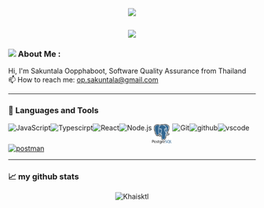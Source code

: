 <h1 align="center">
  <a href="https://git.io/typing-svg">
    <img src="https://readme-typing-svg.herokuapp.com/?lines=Hello,+There!+👋;...I'm+Sakunta+Oopphaboot;Nice+to+meet+you!&center=true&size=30">
  </a>
</h1>



<p align="center">
<img align="center" src="https://camo.githubusercontent.com/992babdffd8c74a1502de375fbdf7e4d54773242/68747470733a2f2f6d656469612e67697068792e636f6d2f6d656469612f53576f536b4e36447854737a71494b4571762f67697068792e676966"/>
</p>

### <img src="https://github.com/TheDudeThatCode/TheDudeThatCode/blob/master/Assets/Developer.gif" width="45" /> About Me :
 Hi, I'm Sakuntala Oopphaboot, Software Quality Assurance from Thailand
 <br>
 📫 How to reach me: <a href="mailto: op.sakuntala@gmail.com">op.sakuntala@gmail.com</a>
 


<!--
### Hi there! <img src="https://github.com/TheDudeThatCode/TheDudeThatCode/blob/master/Assets/Hi.gif" width="35" />

**Khaisktl/Khaisktl** is a ✨ _special_ ✨ repository because its `README.md` (this file) appears on your GitHub profile.

Here are some ideas to get you started:

- 🔭 I’m currently working on ...
- 🌱 I’m currently learning ...
- 👯 I’m looking to collaborate on ...
- 🤔 I’m looking for help with ...
- 💬 Ask me about ...
- 📫 How to reach me: ...
- 😄 Pronouns: ...
- ⚡ Fun fact: ...
-->

-------

<h3 align="left">🔨 Languages and Tools</h3>

<a href="https://developer.mozilla.org/en-US/docs/Web/JavaScript" target="_blank"> <img align="left" alt="JavaScript" height ="42px"  src="https://raw.githubusercontent.com/rahul-jha98/github_readme_icons/main/language_and_tools/square/javascript/javascript.svg"> </a>
<a href="https://www.typescriptlang.org/" target="_blank"><img align="left" alt="Typescirpt" height ="42px" src="https://raw.githubusercontent.com/rahul-jha98/github_readme_icons/main/language_and_tools/square/typescript/typescript.svg"></a>
<a href="https://reactjs.org/" target="_blank"> <img align="left" alt="React" height ="42px" src="https://raw.githubusercontent.com/rahul-jha98/github_readme_icons/main/language_and_tools/square/react/react.svg"></a>
<a href="https://nodejs.org" target="_blank"><img align="left" alt="Node.js" height ="42px" src="https://raw.githubusercontent.com/rahul-jha98/github_readme_icons/main/language_and_tools/square/node/node.svg"></a>
<a href="https://www.postgresql.org" target="_blank"><img align="left" alt="PostgreSQL" height ="42px" src="https://raw.githubusercontent.com/devicons/devicon/master/icons/postgresql/postgresql-original-wordmark.svg"></a>
<a href="https://git-scm.com/" target="_blank"> <img align="left" alt="Git" height ="42px" src="https://raw.githubusercontent.com/rahul-jha98/github_readme_icons/main/language_and_tools/square/git-scm/git-scm.svg"> </a>
<a href="https://github.com" target="_blank"> <img align="left" alt="github" height ="42px" src="https://cdn.jsdelivr.net/gh/devicons/devicon/icons/github/github-original.svg"> </a> 
<a href="https://code.visualstudio.com/" target="_blank"> <img align="left" alt="vscode" height ="42px" src="https://cdn.jsdelivr.net/gh/devicons/devicon/icons/vscode/vscode-original.svg"> </a> 
<a href="https://postman.com" target="_blank" rel="noreferrer"> <img src="https://www.vectorlogo.zone/logos/getpostman/getpostman-icon.svg" alt="postman" width="40" height="40"/> </a> 


-------



<h3 align="left">📈 my github stats</h3>

<p align="center"> <img src="https://github-readme-stats.vercel.app/api?username=Khaisktl&show_icons=true&theme=gotham" alt="Khaisktl" />


<!--
| <a href="https://github.com/Khaisktl/github-readme-stats"><img align="center" src="https://github-readme-stats.vercel.app/api?username=Khaisktl&show_icons=true&include_all_commits=true&theme=buefy&hide_border=true" alt="Anurag's github stats" /></a> | <a href="https://github.com/Khaisktl/github-readme-stats"><img align="center" src="https://github-readme-stats.vercel.app/api/top-langs/?username=Khaisktl&layout=compact&theme=buefy&hide_border=true" /></a> |
| ------------- | ------------- |
-->
